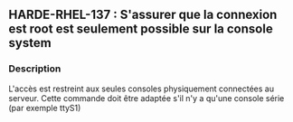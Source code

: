 ## HARDE-RHEL-137 : S'assurer que la connexion est root est seulement possible sur la console system

### Description

L'accès est restreint aux seules consoles physiquement connectées au serveur. Cette commande doit être adaptée s'il n'y a qu'une console série (par exemple ttyS1)

